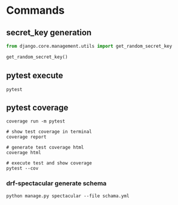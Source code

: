 # Commands

## secret_key generation

```python
from django.core.management.utils import get_random_secret_key

get_random_secret_key()
```

## pytest execute

```
pytest
```

## pytest coverage

```
coverage run -m pytest

# show test coverage in terminal
coverage report

# generate test coverage html
coverage html
```

```
# execute test and show coverage
pytest --cov
```

### drf-spectacular generate schema

```
python manage.py spectacular --file schama.yml
```
